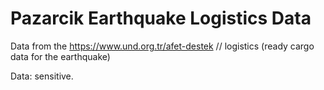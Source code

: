 # Pazarcik Earthquake Logistics Data
Data from the https://www.und.org.tr/afet-destek // logistics (ready cargo data for the earthquake)


Data: sensitive. 
